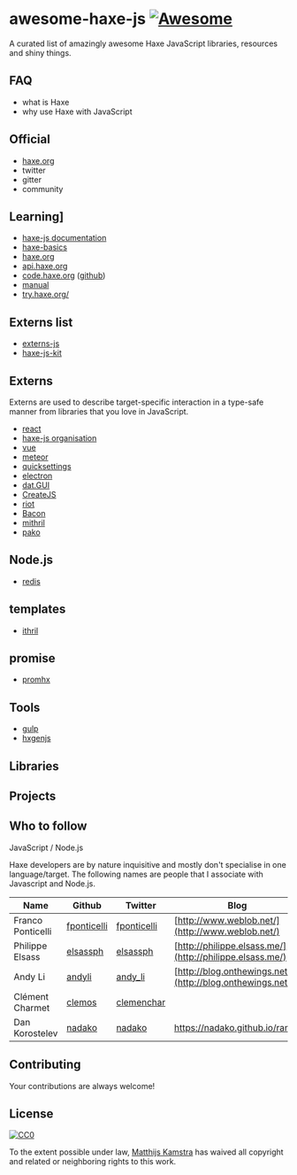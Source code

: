 # awesome-haxe-js [![Awesome](https://awesome.re/badge.svg)](https://awesome.re)

A curated list of amazingly awesome Haxe JavaScript libraries, resources and shiny things.

## FAQ

- what is Haxe
- why use Haxe with JavaScript

## Official

- [haxe.org](http://haxe.org/)
- twitter
- gitter
- community

## Learning]

- [haxe-js documentation](https://matthijskamstra.github.io/haxejs/)
- [haxe-basics](https://github.com/r3d9u11/haxe-basics)
- [haxe.org](http://haxe.org/)
- [api.haxe.org](http://api.haxe.org/)
- [code.haxe.org](https://code.haxe.org/) ([github](https://github.com/HaxeFoundation/code-cookbook))
- [manual](https://haxe.org/manual/introduction.html)
- [try.haxe.org/](https://try.haxe.org/)

## Externs list

- [externs-js](https://github.com/ExternKit/externs-js)
- [haxe-js-kit](https://github.com/clemos/haxe-js-kit)

## Externs

Externs are used to describe target-specific interaction in a type-safe manner from libraries that you love in JavaScript.

- [react](https://github.com/massiveinteractive/haxe-react)
- [haxe-js organisation](https://github.com/haxe-js)
- [vue](https://github.com/MatthijsKamstra/Vue.hx)
- [meteor](https://github.com/MatthijsKamstra/hxmeteor)
- [quicksettings](https://github.com/markknol/hx-quicksettings)
- [electron](https://github.com/fponticelli/hxelectron)
- [dat.GUI](https://github.com/mathieuanthoine/haxe-dat.GUI)
- [CreateJS](https://github.com/Meychi/CreateJS-Haxe)
- [riot](https://github.com/francescoagati/riot.hx)
- [Bacon](https://github.com/francescoagati/Bacon.hx)
- [mithril](https://github.com/ciscoheat/mithril-hx)
- [pako](http://lib.haxe.org/p/pako/)


## Node.js

- [redis](https://github.com/proletariatgames/hxnodejs-redis)

## templates

- [ithril](https://github.com/benmerckx/ithril)


## promise

- [promhx](https://github.com/jdonaldson/promhx)


## Tools

- [gulp](https://github.com/benmerckx/gulp-haxe)
- [hxgenjs](https://github.com/kevinresol/hxgenjs)

## Libraries


## Projects



## Who to follow

JavaScript / Node.js

Haxe developers are by nature inquisitive and mostly don't specialise in one language/target. The following names are people that I associate with Javascript and Node.js.

| Name | Github | Twitter | Blog |
|------|--------|---------|------|
| Franco Ponticelli | [fponticelli](https://github.com/fponticelli) | [fponticelli](https://twitter.com/fponticelli) | [http://www.weblob.net/](http://www.weblob.net/)|
| Philippe Elsass | [elsassph](https://github.com/elsassph) | [elsassph](https://twitter.com/elsassph) | [http://philippe.elsass.me/](http://philippe.elsass.me/)|
| Andy Li | [andyli](https://github.com/andyli) | [andy_li](https://twitter.com/andy_li) | [http://blog.onthewings.net/](http://blog.onthewings.net/) |
| Clément Charmet | [clemos](https://github.com/clemos) | [clemenchar](https://twitter.com/clemenchar) | |
| Dan Korostelev | [nadako](https://github.com/nadako) | [nadako](https://twitter.com/nadako) | <https://nadako.github.io/rants/> |

## Contributing

Your contributions are always welcome!


## License

[![CC0](http://mirrors.creativecommons.org/presskit/buttons/88x31/svg/cc-zero.svg)](https://creativecommons.org/publicdomain/zero/1.0/)

To the extent possible under law, [Matthijs Kamstra](https://github.com/MatthijsKamstra) has waived all copyright and related or neighboring rights to this work.
